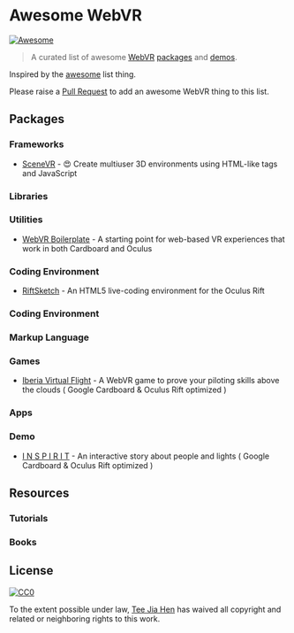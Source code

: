 # Awesome WebVR

[![Awesome](https://cdn.rawgit.com/sindresorhus/awesome/d7305f38d29fed78fa85652e3a63e154dd8e8829/media/badge.svg)](https://github.com/sindresorhus/awesome)


> A curated list of awesome [WebVR](http://webvr.info/) [packages](#packages) and [demos](#demos).

Inspired by the [awesome](https://github.com/sindresorhus/awesome) list thing.

Please raise a [Pull Request](https://github.com/wizztjh/awesome-webvr/pulls) to add an awesome WebVR thing to this list.

## Packages

### Frameworks
- [SceneVR](https://github.com/scenevr/server) - :heart_eyes: Create multiuser 3D environments using HTML-like tags and JavaScript

### Libraries

### Utilities
- [WebVR Boilerplate](https://github.com/borismus/webvr-boilerplate) - A starting point for web-based VR experiences that work in both Cardboard and Oculus

### Coding Environment
- [RiftSketch](https://github.com/brianpeiris/RiftSketch) - An HTML5 live-coding environment for the Oculus Rift

### Coding Environment

### Markup Language

### Games
- [Iberia Virtual Flight](http://virtualflight.iberia.com) - A WebVR game to prove your piloting skills above the clouds ( Google Cardboard & Oculus Rift optimized )

### Apps

### Demo
- [I N S P I R I T](http://inspirit.unboring.net) - An interactive story about people and lights ( Google Cardboard & Oculus Rift optimized )

## Resources

### Tutorials

### Books

## License

[![CC0](https://i.creativecommons.org/p/zero/1.0/88x31.png)](https://creativecommons.org/publicdomain/zero/1.0/)

To the extent possible under law, [Tee Jia Hen](http://twitter/wizztjh) has waived all copyright and related or neighboring rights to this work.
